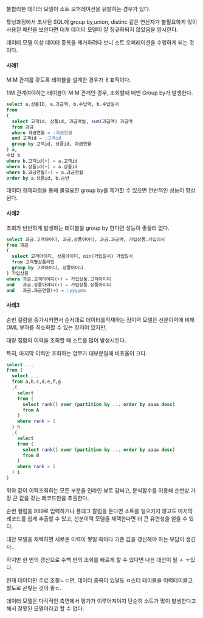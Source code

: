 불합리한 데이터 모델이 소트 오퍼레이션을 유발하는 경우가 있다.

튜닝과정에서 조사된 SQL에 group by,union, distinc 같은 연산자가 불필요하게 많이 사용된 패턴을 보인다면 대개 데이터 모델이 잘 정규화되지 않았음을 암시한다.

데이터 모델 이상 데이터 중복을 제거하려다 보니 소트 오퍼레이션을 수행하게 되는 것이다.

#### 사례1

M:M 관계를 갖도록 테이블을 설계한 경우가 ㅐ표적이다.

1:M 관계여야하는 테이블이 M:M 관계인 경우, 조회할때 매번 Group by가 발생한다.

```sql
select a.상품ID, a.과금액, b.수납액, b.수납일시
from
(
  select 고객id, 상품id, 과금여눨, sum(과금액) 과금액
  from 과금
  where 과금연월 = :과금연월
  and 고객id = :고객id
  group by 고객id, 상품id, 과금연월
) a,
수납 b
where b.고객id(+) = a.고객id
where b.상품id(+) = a.상품id
where b.과금연월(+) = a.과금연월
order by a.상품id, b.순번
```

데이터 정제과정을 통해 불필요한 group by를 제거할 수 있으면 전반적인 성능이 향상된다.

#### 사례2

조회가 빈번하게 발생하는 테이블을 group by 한다면 성능이 좋을리 없다.

```sql
select 과금.고객아이디, 과금.상품아이디, 과금.과금액, 가입상품.가입이시
from 과금
(
  select 고객아이디, 상품아이디, min(가입일시) 가입일시
  from 고객별상품라인
  group by 고객아이디, 상품아이디
) 가입상품
where 과금.고객아이디(+) = 가입상품.고객아이디
and   과금.상품아이디(+) = 가입상품.상품아이디
and   과금.과금연월(+) = :yyyymm

```

#### 사례3

순번 컬럼을 증가시키면서 순서대로 데이터를적재하는 점이력 모델은 선분이력에 비해 DML 부하를 최소화할 수 있는 장저미 있지만,

대량 집합의 이력을 조회할 때 소트를 많이 발생시킨다.

특히, 마지막 이력만 조회하는 업무가 대부분일때 비효율이 크다.

```sql
select ...
from (
  select ...
  from a,b,c,d,e,f,g
  ,(
    select
    from (
      select rank() over (partition by ... order by aaaa desc)
      from A
    )
    where rank = 1
  ) h
  ,(
    select
    from (
      select rank() over (partition by ... order by aaaa desc)
      from B
    )
    where rank = 1
  ) i
)
```

위와 같이 이력조회하는 모든 부분을 인라인 뷰로 감싸고, 분석함수를 이용해 순번상 가장 큰 값을 갖는 레코드만을 추출한다.

순번 컬럼을 999로 입력하거나 플래그 칼럼을 둔다면 소트를 일으키지 않고도 마지막 레코드를 쉽게 추출할 수 있고, 선분이력 모델을 채택한다면 더 큰 유연성을 얻을 수 있다.

대안 모델을 채텍하면 새로운 이력이 쌓일 때마다 기존 값을 갱신해야 하는 부담이 생긴다..

하지만 한 번의 갱신으로 수백 번의 조회를 빠르게 할 수 있다면 나은 대안이 될 ㅅ ㅜ있다.

현재 데이터만 주로 조횧ㄴㄷ면, 데이터 중복이 있덜도 ㅁ스터 테이블을 이력테이블고 별도로 곤맇는 것이 좋ㄷ.

데이터 모델은 다각적인 측면에서 평가가 이루어져야지 단순히 소트가 많이 발생한다고 해서 잘못된 모델이라고 할 수 없다.
